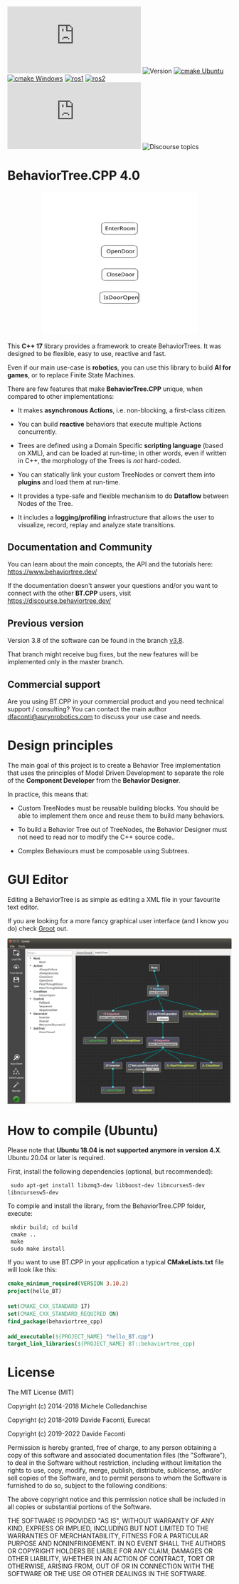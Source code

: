 ![License MIT](https://img.shields.io/github/license/BehaviorTree/BehaviorTree.CPP?color=blue)
![Version](https://img.shields.io/badge/version-4.0-blue.svg)
[![cmake Ubuntu](https://github.com/BehaviorTree/BehaviorTree.CPP/actions/workflows/cmake_ubuntu.yml/badge.svg)](https://github.com/BehaviorTree/BehaviorTree.CPP/actions/workflows/cmake_ubuntu.yml)
[![cmake Windows](https://github.com/BehaviorTree/BehaviorTree.CPP/actions/workflows/cmake_windows.yml/badge.svg)](https://github.com/BehaviorTree/BehaviorTree.CPP/actions/workflows/cmake_windows.yml)
[![ros1](https://github.com/BehaviorTree/BehaviorTree.CPP/workflows/ros1/badge.svg?branch=master)](https://github.com/BehaviorTree/BehaviorTree.CPP/actions?query=workflow%3Aros1)
[![ros2](https://github.com/BehaviorTree/BehaviorTree.CPP/workflows/ros2/badge.svg?branch=master)](https://github.com/BehaviorTree/BehaviorTree.CPP/actions?query=workflow%3Aros2)
[![LGTM Grade](https://img.shields.io/lgtm/grade/cpp/github/BehaviorTree/BehaviorTree.CPP)](https://lgtm.com/projects/g/BehaviorTree/BehaviorTree.CPP/context:cpp)
![Discourse topics](https://img.shields.io/discourse/topics?server=https%3A%2F%2Fdiscourse.behaviortree.dev)

# BehaviorTree.CPP 4.0

<p align="center"><img width=350 src="animated.svg"></p>

This  __C++ 17__ library provides a framework to create BehaviorTrees.
It was designed to be flexible, easy to use, reactive and fast.

Even if our main use-case is __robotics__, you can use this library to build
__AI for games__, or to replace Finite State Machines.

There are few features that make __BehaviorTree.CPP__ unique, when compared to other implementations:

- It makes __asynchronous Actions__, i.e. non-blocking, a first-class citizen.

- You can build __reactive__ behaviors that execute multiple Actions concurrently.

- Trees are defined using a Domain Specific __scripting language__ (based on XML), and can be loaded at run-time; in other words, even if written in C++, the morphology of the Trees is _not_ hard-coded.

- You can statically link your custom TreeNodes or convert them into __plugins__
and load them at run-time.

- It provides a type-safe and flexible mechanism to do __Dataflow__ between
  Nodes of the Tree.

- It includes a __logging/profiling__ infrastructure that allows the user
to visualize, record, replay and analyze state transitions.

## Documentation and Community

You can learn about the main concepts, the API and the tutorials here: https://www.behaviortree.dev/

If the documentation doesn't answer your questions and/or you want to
connect with the other **BT.CPP** users, visit https://discourse.behaviortree.dev/

## Previous version

Version 3.8 of the software can be found in the branch
[v3.8](https://github.com/BehaviorTree/BehaviorTree.CPP/tree/v3.8).

That branch might receive bug fixes, but the new features will be implemented
only in the master branch.

## Commercial support

Are you using BT.CPP in your commercial product and you need technical support / consulting?
You can contact the main author dfaconti@aurynrobotics.com to discuss your use case and needs.

# Design principles

The main goal of this project is to create a Behavior Tree implementation
that uses the principles of Model Driven Development to separate the role
of the __Component Developer__ from the __Behavior Designer__.

In practice, this means that:

- Custom TreeNodes must be reusable building blocks.
 You should be able to implement them once and reuse them to build many behaviors.

- To build a Behavior Tree out of TreeNodes, the Behavior Designer must
not need to read nor to modify the C++ source code..

- Complex Behaviours must be composable using Subtrees.

# GUI Editor

Editing a BehaviorTree is as simple as editing a XML file in your favourite text editor.

If you are looking for a more fancy graphical user interface (and I know you do) check
[Groot](https://github.com/BehaviorTree/Groot) out.

![Groot screenshot](docs/groot-screenshot.png)

# How to compile (Ubuntu)

Please note that **Ubuntu 18.04 is not supported anymore in version 4.X**. Ubuntu 20.04 or later is required.

First, install the following dependencies (optional, but recommended):

     sudo apt-get install libzmq3-dev libboost-dev libncurses5-dev libncursesw5-dev

To compile and install the library, from the BehaviorTree.CPP folder, execute:

     mkdir build; cd build
     cmake ..
     make
     sudo make install

If you want to use BT.CPP in your application a typical **CMakeLists.txt** file
will look like this:

```cmake
cmake_minimum_required(VERSION 3.10.2)
project(hello_BT)

set(CMAKE_CXX_STANDARD 17)
set(CMAKE_CXX_STANDARD_REQUIRED ON)
find_package(behaviortree_cpp)

add_executable(${PROJECT_NAME} "hello_BT.cpp")
target_link_libraries(${PROJECT_NAME} BT::behaviortree_cpp)
```

# License

The MIT License (MIT)

Copyright (c) 2014-2018 Michele Colledanchise

Copyright (c) 2018-2019 Davide Faconti, Eurecat

Copyright (c) 2019-2022 Davide Faconti

Permission is hereby granted, free of charge, to any person obtaining a copy
of this software and associated documentation files (the "Software"), to deal
in the Software without restriction, including without limitation the rights
to use, copy, modify, merge, publish, distribute, sublicense, and/or sell
copies of the Software, and to permit persons to whom the Software is
furnished to do so, subject to the following conditions:

The above copyright notice and this permission notice shall be included in all
copies or substantial portions of the Software.

THE SOFTWARE IS PROVIDED "AS IS", WITHOUT WARRANTY OF ANY KIND, EXPRESS OR
IMPLIED, INCLUDING BUT NOT LIMITED TO THE WARRANTIES OF MERCHANTABILITY,
FITNESS FOR A PARTICULAR PURPOSE AND NONINFRINGEMENT. IN NO EVENT SHALL THE
AUTHORS OR COPYRIGHT HOLDERS BE LIABLE FOR ANY CLAIM, DAMAGES OR OTHER
LIABILITY, WHETHER IN AN ACTION OF CONTRACT, TORT OR OTHERWISE, ARISING FROM,
OUT OF OR IN CONNECTION WITH THE SOFTWARE OR THE USE OR OTHER DEALINGS IN THE
SOFTWARE.
